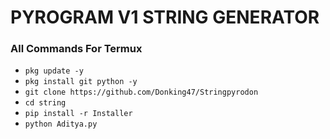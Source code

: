 # PYROGRAM V1 STRING GENERATOR

### All Commands For Termux

- ```pkg update -y```
- ```pkg install git python -y```
- ```git clone https://github.com/Donking47/Stringpyrodon```
- ```cd string```
- ```pip install -r Installer```
- ```python Aditya.py```
